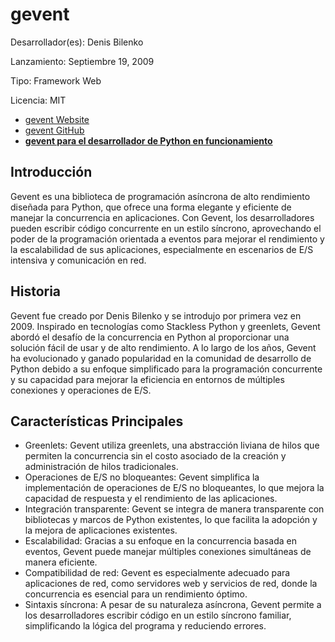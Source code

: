 # gevent

Desarrollador(es): Denis Bilenko

Lanzamiento: Septiembre 19, 2009

Tipo: Framework Web

Licencia: MIT

- [gevent Website](http://www.gevent.org/)
- [gevent GitHub](https://github.com/gevent/gevent)
- **[gevent para el desarrollador de Python en funcionamiento](https://sdiehl.github.io/gevent-tutorial/)**

## Introducción

Gevent es una biblioteca de programación asíncrona de alto rendimiento diseñada para Python, que ofrece una forma elegante y eficiente de manejar la concurrencia en aplicaciones. Con Gevent, los desarrolladores pueden escribir código concurrente en un estilo síncrono, aprovechando el poder de la programación orientada a eventos para mejorar el rendimiento y la escalabilidad de sus aplicaciones, especialmente en escenarios de E/S intensiva y comunicación en red.

## Historia

Gevent fue creado por Denis Bilenko y se introdujo por primera vez en 2009. Inspirado en tecnologías como Stackless Python y greenlets, Gevent abordó el desafío de la concurrencia en Python al proporcionar una solución fácil de usar y de alto rendimiento. A lo largo de los años, Gevent ha evolucionado y ganado popularidad en la comunidad de desarrollo de Python debido a su enfoque simplificado para la programación concurrente y su capacidad para mejorar la eficiencia en entornos de múltiples conexiones y operaciones de E/S.

## Características Principales

- Greenlets: Gevent utiliza greenlets, una abstracción liviana de hilos que permiten la concurrencia sin el costo asociado de la creación y administración de hilos tradicionales.
- Operaciones de E/S no bloqueantes: Gevent simplifica la implementación de operaciones de E/S no bloqueantes, lo que mejora la capacidad de respuesta y el rendimiento de las aplicaciones.
- Integración transparente: Gevent se integra de manera transparente con bibliotecas y marcos de Python existentes, lo que facilita la adopción y la mejora de aplicaciones existentes.
- Escalabilidad: Gracias a su enfoque en la concurrencia basada en eventos, Gevent puede manejar múltiples conexiones simultáneas de manera eficiente.
- Compatibilidad de red: Gevent es especialmente adecuado para aplicaciones de red, como servidores web y servicios de red, donde la concurrencia es esencial para un rendimiento óptimo.
- Sintaxis síncrona: A pesar de su naturaleza asíncrona, Gevent permite a los desarrolladores escribir código en un estilo síncrono familiar, simplificando la lógica del programa y reduciendo errores.
